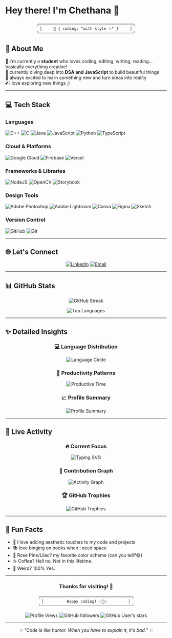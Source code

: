 # Hey there! I'm Chethana 🎀

<div align="center">

```ascii
╭─────────────────────────────────────────╮
│     🌸 { coding: "with style ✨" }     │
╰─────────────────────────────────────────╯
```

</div>

## 💫 About Me 

🔭 i'm currently a **student** who loves coding, editing, writing, reading... basically everything creative!  
🌱 currently diving deep into **DSA and JavaScript** to build beautiful things  
💖 always excited to learn something new and turn ideas into reality  
💕 i love exploring new things ;)

---

## 💻 Tech Stack

### Languages
![C++](https://img.shields.io/badge/c++-%2300599C.svg?style=for-the-badge&logo=c%2B%2B&logoColor=white)
![C](https://img.shields.io/badge/c-%2300599C.svg?style=for-the-badge&logo=c&logoColor=white)
![Java](https://img.shields.io/badge/java-%23ED8B00.svg?style=for-the-badge&logo=openjdk&logoColor=white)
![JavaScript](https://img.shields.io/badge/javascript-%23323330.svg?style=for-the-badge&logo=javascript&logoColor=%23F7DF1E)
![Python](https://img.shields.io/badge/python-3670A0?style=for-the-badge&logo=python&logoColor=ffdd54)
![TypeScript](https://img.shields.io/badge/typescript-%23007ACC.svg?style=for-the-badge&logo=typescript&logoColor=white)

### Cloud & Platforms
![Google Cloud](https://img.shields.io/badge/GoogleCloud-%234285F4.svg?style=for-the-badge&logo=google-cloud&logoColor=white)
![Firebase](https://img.shields.io/badge/firebase-%23039BE5.svg?style=for-the-badge&logo=firebase)
![Vercel](https://img.shields.io/badge/vercel-%23000000.svg?style=for-the-badge&logo=vercel&logoColor=white)

### Frameworks & Libraries
![NodeJS](https://img.shields.io/badge/node.js-6DA55F?style=for-the-badge&logo=node.js&logoColor=white)
![OpenCV](https://img.shields.io/badge/opencv-%23white.svg?style=for-the-badge&logo=opencv&logoColor=white)
![Storybook](https://img.shields.io/badge/-Storybook-FF4785?style=for-the-badge&logo=storybook&logoColor=white)

### Design Tools
![Adobe Photoshop](https://img.shields.io/badge/adobe%20photoshop-%2331A8FF.svg?style=for-the-badge&logo=adobe%20photoshop&logoColor=white)
![Adobe Lightroom](https://img.shields.io/badge/Adobe%20Lightroom-31A8FF.svg?style=for-the-badge&logo=Adobe%20Lightroom&logoColor=white)
![Canva](https://img.shields.io/badge/Canva-%2300C4CC.svg?style=for-the-badge&logo=Canva&logoColor=white)
![Figma](https://img.shields.io/badge/figma-%23F24E1E.svg?style=for-the-badge&logo=figma&logoColor=white)
![Sketch](https://img.shields.io/badge/Sketch-FFB387?style=for-the-badge&logo=sketch&logoColor=black)

### Version Control
![GitHub](https://img.shields.io/badge/github-%23121011.svg?style=for-the-badge&logo=github&logoColor=white)
![Git](https://img.shields.io/badge/git-%23F05033.svg?style=for-the-badge&logo=git&logoColor=white)

---

## 🌐 Let's Connect

<div align="center">

[![LinkedIn](https://img.shields.io/badge/LinkedIn-%230077B5.svg?style=for-the-badge&logo=linkedin&logoColor=white)](https://linkedin.com/in/chetx27)
[![Email](https://img.shields.io/badge/Email-D14836?style=for-the-badge&logo=gmail&logoColor=white)](mailto:chethana.workspace@gmail.com)

</div>

---

## 📊 GitHub Stats

<div align="center">

![GitHub Streak](https://streak-stats.demolab.com/?user=chetx27&theme=rose_pine&hide_border=false)

![Top Languages](https://github-readme-stats.vercel.app/api/top-langs/?username=chetx27&theme=rose_pine&hide_border=false&include_all_commits=true&count_private=true&layout=compact)

</div>

---

## ✨ Detailed Insights

<div align="center">

### 💻 **Language Distribution**
![Language Circle](https://github-readme-stats.vercel.app/api/top-langs/?username=chetx27&layout=donut&theme=rose_pine&hide_border=true&bg_color=191724&title_color=e0def4&text_color=e0def4)

### 🌸 **Productivity Patterns**
![Productive Time](https://github-profile-summary-cards.vercel.app/api/cards/productive-time?username=chetx27&theme=rose_pine&utcOffset=5.5)

### 📈 **Profile Summary**
![Profile Summary](https://github-profile-summary-cards.vercel.app/api/cards/profile-details?username=chetx27&theme=rose_pine)

</div>

---

## 🎯 Live Activity

<div align="center">

### 🔥 **Current Focus**
![Typing SVG](https://readme-typing-svg.herokuapp.com?font=Fira+Code&size=18&duration=3000&pause=1000&color=e0def4&background=19172400&center=true&vCenter=true&width=600&lines=Building+beautiful+websites+with+JavaScript;Creating+responsive+designs+with+CSS;Mastering+algorithms+one+problem+at+a+time;Turning+coffee+into+code+☕️;Always+learning+something+new+✨)

### 🌟 **Contribution Graph**
![Activity Graph](https://github-readme-activity-graph.vercel.app/graph?username=chetx27&theme=rose-pine&bg_color=191724&color=e0def4&line=c4a7e7&point=f6c177&area=true&hide_border=true&custom_title=My%20Coding%20Journey)

### 🏆 **GitHub Trophies**
![GitHub Trophies](https://github-profile-trophy.vercel.app/?username=chetx27&theme=rose_pine&no-frame=false&no-bg=false&margin-w=4)

</div>

---

## 🎨 Fun Facts

- 🎀 I love adding aesthetic touches to my code and projects
- 📚 love binging on books when i need space
- 🌸 Rose Pine/Lilac? my favorite color scheme (can you tell?😄)
- ☕ Coffee? Hell no. Not in this lifetime.
- 🎯 Weird? 100% Yes.

---

<div align="center">

### Thanks for visiting! 💖

```ascii
╭────────────────────────────────────────╮
│          Happy coding! ✨🎀✨         │
╰────────────────────────────────────────╯
```

![Profile Views](https://komarev.com/ghpvc/?username=chetx27&color=c4a7e7&style=for-the-badge)
![GitHub followers](https://img.shields.io/github/followers/chetx27?style=for-the-badge&color=c4a7e7)
![GitHub User's stars](https://img.shields.io/github/stars/chetx27?style=for-the-badge&color=c4a7e7)

</div>

---

<div align="center">
  <i>✨ "Code is like humor. When you have to explain it, it's bad." ✨</i>
</div>

